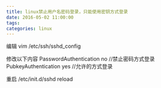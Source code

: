 ```yaml
---
title: linux禁止用户名密码登录，只能使用密钥方式登录
date: 2016-05-02 11:00:00
tags:
categories: linux
---
```


编辑
vim /etc/ssh/sshd_config

修改以下内容
PasswordAuthentication no //禁止密码方式登录
PubkeyAuthentication yes //允许的方式登录

重启
/etc/init.d/sshd reload
